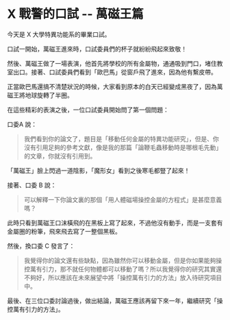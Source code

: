 # X 戰警的口試 -- 萬磁王篇

今天是 X 大學特異功能系的畢業口試。
 
口試一開始，萬磁王進來時，口試委員們的杯子就紛紛飛起來致敬！
 
然後、萬磁王做了一場表演，他首先將學校的所有金屬物，通通吸到門口，堵住教室出口。接著、口試委員們看到「歐巴馬」從窗戶飛了進來，因為他有繫皮帶。
 
正當歐巴馬還搞不清楚狀況的時候，大家看到原本的白天已經變成黑夜了，因為萬磁王將地球旋轉了半圈。
 
在這些精彩的表演之後，一位口試委員開始問了第一個問題：
 
口委A 說：
 
> 我們看到你的論文了，題目是「移動任何金屬的特異功能研究」，但是、你沒有引用足夠的參考文獻，像是我的那篇「論鞭毛蟲移動時是哪根毛先動」的文章，你就沒有引用到。
 
「萬磁王」臉上閃過一道陰影，「魔形女」看到之後寒毛都豎了起來！
 
接著、口委 B 說：
 
> 可以解釋一下你論文裏的那個「用人體磁場操控金屬的方程式」是甚麼意義嗎？
 
 
此時只看到萬磁王口沫橫飛的在黑板上寫了起來，不過他沒有動手，而是一支套有金屬圈的粉筆，飛來飛去寫了一整個黑板。
 
然後，換口委 C 發言了：
 
 
> 我覺得你的論文還有些缺點，因為雖然你可以移動金屬，但是你如果能夠操控萬有引力，那不就任何物體都可以移動了嗎？所以我覺得你的研究其實還不夠好，所以應該在未來展望中將「操控萬有引力的方法」放入待研究項目中。
 
 
最後、在三位口委討論過後，做出結論，萬磁王應該再留下來一年，繼續研究「操控萬有引力的方法」。